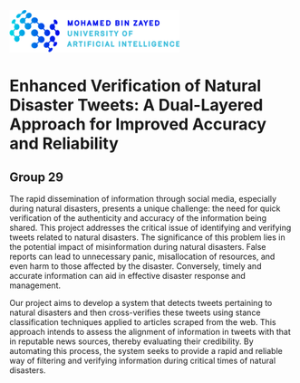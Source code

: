 ![Logo](/Mohamed_bin_Zayed_University_of_Artificial_Intelligence_logo.png)

# Enhanced Verification of Natural Disaster Tweets: A Dual-Layered Approach for Improved Accuracy and Reliability
## Group 29
The rapid dissemination of information through social media, especially during natural disasters, presents a unique challenge: the need for quick verification of the authenticity and accuracy of the information being shared. This project addresses the critical issue of identifying and verifying tweets related to natural disasters. The significance of this problem lies in the potential impact of misinformation during natural disasters. False reports can lead to unnecessary panic, misallocation of resources, and even harm to those affected by the disaster. Conversely, timely and accurate information can aid in effective disaster response and management.

Our project aims to develop a system that detects tweets pertaining to natural disasters and then cross-verifies these tweets using stance classification techniques applied to articles scraped from the web. This approach intends to assess the alignment of information in tweets with that in reputable news sources, thereby evaluating their credibility. By automating this process, the system seeks to provide a rapid and reliable way of filtering and verifying information during critical times of natural disasters.

